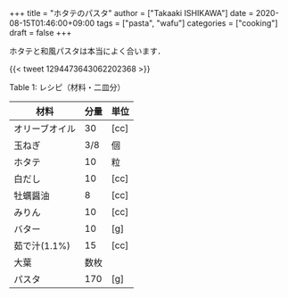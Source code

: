 +++
title = "ホタテのパスタ"
author = ["Takaaki ISHIKAWA"]
date = 2020-08-15T01:46:00+09:00
tags = ["pasta", "wafu"]
categories = ["cooking"]
draft = false
+++

ホタテと和風パスタは本当によく合います．

{{< tweet 1294473643062202368 >}}

<div class="table-caption">
  <span class="table-number">Table 1</span>:
  レシピ（材料・二皿分）
</div>

| 材料      | 分量 | 単位 |
|---------|----|----|
| オリーブオイル | 30  | [cc] |
| 玉ねぎ    | 3/8 | 個   |
| ホタテ    | 10  | 粒   |
| 白だし    | 10  | [cc] |
| 牡蠣醤油  | 8   | [cc] |
| みりん    | 10  | [cc] |
| バター    | 10  | [g]  |
| 茹で汁(1.1%) | 15  | [cc] |
| 大葉      | 数枚 |      |
| パスタ    | 170 | [g]  |
